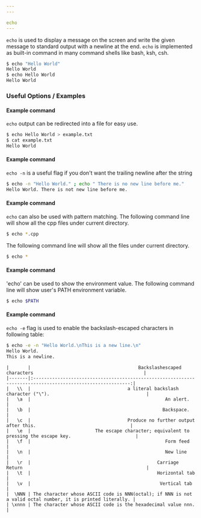 ```yaml
---
---

echo
---
```


`echo` is used to display a message on the screen and write the given message to standard output with a newline at the end.  `echo` is implemented as built-in command in many command shells like bash, ksh, csh.
<!-- one line explanation would go here -->

<!-- minimal example -->

~~~ bash
$ echo "Hello World"
Hello World
$ echo Hello World
Hello World
~~~

<!--more-->


### Useful Options / Examples

#### Example command
`echo` output can be redirected into a file for easy use. 

~~~ bash
$ echo Hello World > example.txt
$ cat example.txt
Hello World
~~~

#### Example command
`echo -n` is a useful flag if you don't want the trailing newline after the string

~~~ bash
$ echo -n "Hello World." ; echo " There is no new line before me."
Hello World. There is not new line before me.
~~~

#### Example command
`echo` can also be used with pattern matching. The following command line will show all the cpp files under current directory. 

~~~ bash
$ echo *.cpp
~~~

The following command line will show all the files under current directory.

~~~ bash
$ echo *
~~~

#### Example command
'echo' can be used to show the environment value. The following command line will show user's PATH environment variable.

~~~ bash
$ echo $PATH
~~~

#### Example command
`echo -e` flag is used to enable the backslash-escaped characters in following table:

~~~ bash
$ echo -e -n "Hello World.\nThis is a new line.\n"
Hello World.
This is a newline.
~~~

~~~
|       |                                        Backslashescaped characters                                         |
|-------|:----------------------------------------------------------------------------------------------------------:|
|   \\  |                                    a literal backslash character ("\").                                    |
|   \a  |                                                  An alert.                                                 |
|   \b  |                                                 Backspace.                                                 |
|   \c  |                                    Produce no further output after this.                                   |
|   \e  |                        The escape character; equivalent to pressing the escape key.                        |
|   \f  |                                                  Form feed                                                 |
|   \n  |                                                  New line                                                  |
|   \r  |                                               Carriage Return                                              |
|   \t  |                                               Horizontal tab                                               |
|   \v  |                                                Vertical tab                                                |
|  \NNN | The character whose ASCII code is NNN(octal); if NNN is not a valid octal number, it is printed literally. |
| \xnnn | The character whose ASCII code is the hexadecimal value nnn.                                               |
~~~